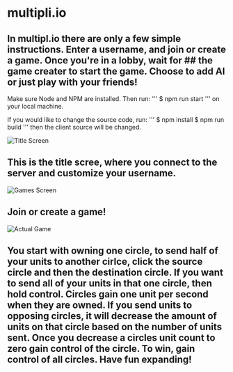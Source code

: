 # multipli.io
## In multipl.io there are only a few simple instructions. Enter a username, and join or create a game. Once you're in a lobby, wait for ## the game creater to start the game. Choose to add AI or just play with your friends!

Make sure Node and NPM are installed. Then run:
'''
$ npm run start 
'''
on your local machine.

If you would like to change the source code, run:
'''
$ npm install
$ npm run build
'''
then the client source will be changed.

![Title Screen](https://i.imgur.com/3rkD02T.png)


## This is the title scree, where you connect to the server and customize your username.


![Games Screen](https://i.imgur.com/Fkmb6eI.png)


## Join or create a game!


![Actual Game](https://i.imgur.com/icC24GM.png)

## You start with owning one circle, to send half of your units to another cirlce, click the source circle and then the destination circle. If you want to send all of your units in that one circle, then hold control. Circles gain one unit per second when they are owned. If you send units to opposing circles, it will decrease the amount of units on that circle based on the number of units sent. Once you decrease a circles unit count to zero gain control of the circle. To win, gain control of all circles. Have fun expanding!

